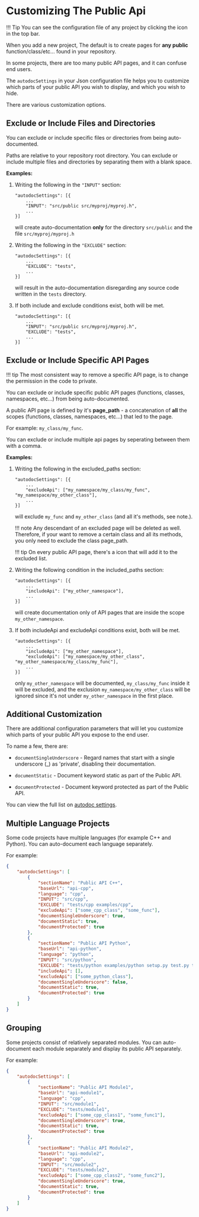 Customizing The Public Api
=========================

!!! Tip
    You can see the configuration file of any project by clicking the <code><i class="fa fa-wrench"></i></code> icon in the top bar.

When you add a new project, The default is to create pages for **any public** function/class/etc... found in your repository.

In some projects, there are too many public API pages, and it can confuse end users.

The `autodocSettings` in your Json configuration file helps you to customize which parts of your public API you wish to display, and which you wish to hide.

There are various customization options.

Exclude or Include Files and Directories
-------------------------------------
You can exclude or include specific files or directories from being auto-documented.

Paths are relative to your repository root directory. You can exclude or include multiple files and directories by separating them with a blank space.

**Examples:**

1.  Writing the following in the `"INPUT"` section:
 
        "autodocSettings": [{
            ...
            "INPUT": "src/public src/myproj/myproj.h",
            ...
        }]

    will create auto-documentation **only** for the directory `src/public` and the file `src/myproj/myproj.h`
    

2.  Writing the following in the `"EXCLUDE"` section:

        "autodocSettings": [{
            ...
            "EXCLUDE": "tests",
            ...
        }]

    will result in the auto-documentation disregarding any source code written in the `tests` directory.
    
3.  If both include and exclude conditions exist, both will be met.

        "autodocSettings": [{
            ...
            "INPUT": "src/public src/myproj/myproj.h",
            "EXCLUDE": "tests",
            ...
        }]

Exclude or Include Specific API Pages
-------------------------------------

!!! tip
    The most consistent way to remove a specific API page, is to change the permission in the code to private.
    
You can exclude or include specific public API pages (functions, classes, namespaces, etc...) from being auto-documented.

A public API page is defined by it's **page_path** - a concatenation of **all** the scopes (functions, classes, namespaces, etc...) that led to the page. 

For example: `my_class/my_func`.

You can exclude or include multiple api pages by seperating between them with a comma. 

**Examples:**

1.  Writing the following in the excluded_paths section:

        "autodocSettings": [{
            ...
            "excludeApi": ["my_namespace/my_class/my_func", "my_namespace/my_other_class"],
            ...
        }]

    will exclude `my_func` and `my_other_class` (and all it's methods, see note.).

    !!! note
        Any descendant of an excluded page will be deleted as well. Therefore, if your want to remove a certain class and all its methods, you only need to exclude the class page_path.

    !!! tip
        On every public API page, there's a <code><i class="fa fa-trash-o"></i></code> icon that will add it to the excluded list.


2.  Writing the following condition in the included_paths section:

        "autodocSettings": [{
            ...
            "includeApi": ["my_other_namespace"],
            ...
        }]

    will create documentation only of API pages that are inside the scope `my_other_namespace`.

3.  If both includeApi and excludeApi conditions exist, both will be met.

        "autodocSettings": [{
            ...
            "includeApi": ["my_other_namespace"],
            "excludeApi": ["my_namespace/my_other_class", "my_other_namespace/my_class/my_func"],
            ...
        }]
    
    only `my_other_namespace` will be documented, `my_class/my_func` inside it will be excluded, and the exclusion `my_namespace/my_other_class` will be ignored since it's not under `my_other_namespace` in the first place. 
    

Additional Customization
------------------------

There are additional configuration parameters that will let you customize which parts of your public API you expose to the end user.
 
To name a few, there are:

*   `documentSingleUnderscore` - Regard names that start with a single underscore (_) as 'private', disabling their documentation.

*   `documentStatic` - Document keyword static as part of the Public API.

*   `documentProtected` - Document keyword protected as part of the Public API.

You can view the full list on [autodoc settings](https://doxiz.com/doxiz/master/autodoc-settings).


Multiple Language Projects
--------------------------

Some code projects have multiple languages (for example C++ and Python). You can auto-document each language separately.

For example:

```json
{
    "autodocSettings": [
        {
            "sectionName": "Public API C++",
            "baseUrl": "api-cpp",
            "language": "cpp",
            "INPUT": "src/cpp",
            "EXCLUDE": "tests/cpp examples/cpp",
            "excludeApi": ["some_cpp_class", "some_func"],
            "documentSingleUnderscore": true,
            "documentStatic": true,
            "documentProtected": true
        },
        {
            "sectionName": "Public API Python",
            "baseUrl": "api-python",
            "language": "python",
            "INPUT": "src/python",
            "EXCLUDE": "tests/python examples/python setup.py test.py tests.py",
            "includeApi": [],
            "excludeApi": ["some_python_class"],
            "documentSingleUnderscore": false,
            "documentStatic": true,
            "documentProtected": true
        } 
    ]
}
```

Grouping
--------

Some projects consist of relatively separated modules. You can auto-document each module separately and display its public API separately.

For example:

```json
{
    "autodocSettings": [
        {
            "sectionName": "Public API Module1",
            "baseUrl": "api-module1",
            "language": "cpp",
            "INPUT": "src/module1",
            "EXCLUDE": "tests/module1",
            "excludeApi": ["some_cpp_class1", "some_func1"],
            "documentSingleUnderscore": true,
            "documentStatic": true,
            "documentProtected": true
        },
        {
            "sectionName": "Public API Module2",
            "baseUrl": "api-module2",
            "language": "cpp",
            "INPUT": "src/module2",
            "EXCLUDE": "tests/module2",
            "excludeApi": ["some_cpp_class2", "some_func2"],
            "documentSingleUnderscore": true,
            "documentStatic": true,
            "documentProtected": true
        }
    ]
}
```
